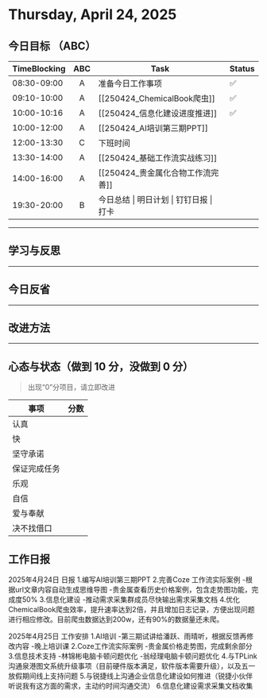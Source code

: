 # Thursday, April 24, 2025

## 今日目标 （ABC）

| TimeBlocking |  ABC  | Task                                     | Status |
| ------------ | :---: | ---------------------------------------- | ------ |
| 08:30-09:00  |   A   | 准备今日工作事项                         | ✅      |
| 09:10-10:00  |   A   | [[250424_ChemicalBook爬虫]]              | ✅      |
| 10:00-10:16  |   A   | [[250424_信息化建设进度推进]]            | ✅      |
| 10:00-12:00  |   A   | [[250424_AI培训第三期PPT]]               |        |
| 12:00-13:30  |   C   | 下班时间                                 |        |
| 13:30-14:00  |   A   | [[250424_基础工作流实战练习]]            |        |
| 14:00-16:00  |   A   | [[250424_贵金属化合物工作流完善]]        |        |
| 19:30-20:00  |   B   | 今日总结 \| 明日计划 \| 钉钉日报 \| 打卡 |        |

---

## 学习与反思

---

## 今日反省

---

## 改进方法

---

## 心态与状态（做到 10 分，没做到 0 分）

> 出现“0”分项目，请立即改进

| 事项         | 分数 |
| ------------ | ---- |
| 认真         |      |
| 快           |      |
| 坚守承诺     |      |
| 保证完成任务 |      |
| 乐观         |      |
| 自信         |      |
| 爱与奉献     |      |
| 决不找借口   |      |

## 工作日报

2025年4月24日 日报
1.编写AI培训第三期PPT
2.完善Coze 工作流实际案例
-根据url文章内容自动生成思维导图
-贵金属查看历史价格案例，包含走势图功能，完成度50%
3.信息化建设
-推动需求采集群成员尽快输出需求采集文档
4.优化ChemicalBook爬虫效率，提升速率达到2倍，并且增加日志记录，方便出现问题进行相应修改。目前爬虫数据达到200w，还有90%的数据量还未爬。

2025年4月25日 工作安排
1.AI培训
-第三期试讲给潘跃、雨晴听，根据反馈再修改内容
-晚上培训课
2.Coze工作流实际案例
-贵金属价格走势图，完成剩余部分
3.信息技术支持
-林锦彬电脑卡顿问题优化
-翁经理电脑卡顿问题优化
4.与TPLink沟通泉港图文系统升级事项（目前硬件版本满足，软件版本需要升级），以及五一放假期间线上支持问题
5.与锐捷线上沟通企业信息化建设如何推进（锐捷小伙伴听说我有这方面的需求，主动约时间沟通交流）
6.信息化建设需求采集文档收集
